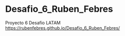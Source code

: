 # Desafio_6_Ruben_Febres
 Proyecto 6 Desafio LATAM
https://rubenfebres.github.io/Desafio_6_Ruben_Febres/
